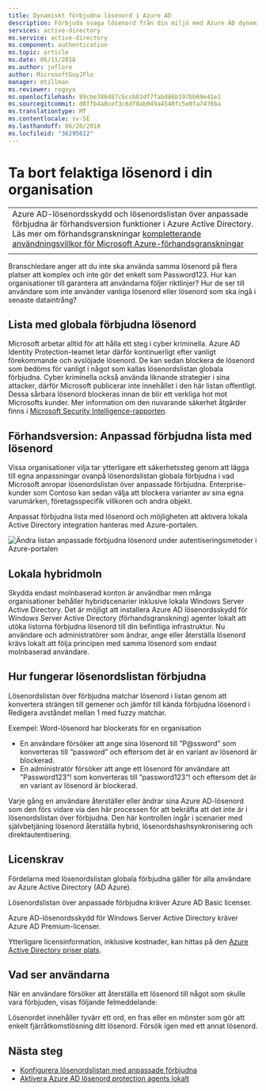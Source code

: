 ```yaml
---
title: Dynamiskt förbjudna lösenord i Azure AD
description: Förbjuda svaga lösenord från din miljö med Azure AD dynamiskt förbjudna-lösenord
services: active-directory
ms.service: active-directory
ms.component: authentication
ms.topic: article
ms.date: 06/11/2018
ms.author: joflore
author: MicrosoftGuyJFlo
manager: mtillman
ms.reviewer: rogoya
ms.openlocfilehash: 89cbe386d87c6ccb81df7fabd86b197bb69e41e1
ms.sourcegitcommit: d8ffb4a8cef3c6df8ab049a4540fc5e0fa7476ba
ms.translationtype: MT
ms.contentlocale: sv-SE
ms.lasthandoff: 06/20/2018
ms.locfileid: "36295612"
---
```

# <a name="eliminate-bad-passwords-in-your-organization"></a>Ta bort felaktiga lösenord i din organisation

|     |
| --- |
| Azure AD-lösenordsskydd och lösenordslistan över anpassade förbjudna är förhandsversion funktioner i Azure Active Directory. Läs mer om förhandsgranskningar [kompletterande användningsvillkor för Microsoft Azure-förhandsgranskningar](https://azure.microsoft.com/support/legal/preview-supplemental-terms/)|
|     |

Branschledare anger att du inte ska använda samma lösenord på flera platser att komplex och inte gör det enkelt som Password123. Hur kan organisationer till garantera att användarna följer riktlinjer? Hur de ser till användare som inte använder vanliga lösenord eller lösenord som ska ingå i senaste dataintrång?

## <a name="global-banned-password-list"></a>Lista med globala förbjudna lösenord

Microsoft arbetar alltid för att hålla ett steg i cyber kriminella. Azure AD Identity Protection-teamet letar därför kontinuerligt efter vanligt förekommande och avslöjade lösenord. De kan sedan blockera de lösenord som bedöms för vanligt i något som kallas lösenordslistan globala förbjudna. Cyber kriminella också använda liknande strategier i sina attacker, därför Microsoft publicerar inte innehållet i den här listan offentligt. Dessa sårbara lösenord blockeras innan de blir ett verkliga hot mot Microsofts kunder. Mer information om den nuvarande säkerhet åtgärder finns i [Microsoft Security Intelligence-rapporten](https://www.microsoft.com/security/intelligence-report).

## <a name="preview-custom-banned-password-list"></a>Förhandsversion: Anpassad förbjudna lista med lösenord

Vissa organisationer vilja tar ytterligare ett säkerhetssteg genom att lägga till egna anpassningar ovanpå lösenordslistan globala förbjudna i vad Microsoft anropar lösenordslistan över anpassade förbjudna. Enterprise-kunder som Contoso kan sedan välja att blockera varianter av sina egna varumärken, företagsspecifik villkoren och andra objekt.

Anpassat förbjudna lista med lösenord och möjligheten att aktivera lokala Active Directory integration hanteras med Azure-portalen.

![Ändra listan anpassade förbjudna lösenord under autentiseringsmetoder i Azure-portalen](./media/concept-password-ban-bad/authentication-methods-password-protection.png)

## <a name="on-premises-hybrid-scenarios"></a>Lokala hybridmoln

Skydda endast molnbaserad konton är användbar men många organisationer behåller hybridscenarier inklusive lokala Windows Server Active Directory. Det är möjligt att installera Azure AD lösenordsskydd för Windows Server Active Directory (förhandsgranskning) agenter lokalt att utöka listorna förbjudna lösenord till din befintliga infrastruktur. Nu användare och administratörer som ändrar, ange eller återställa lösenord krävs lokalt att följa principen med samma lösenord som endast molnbaserad användare.

## <a name="how-does-the-banned-password-list-work"></a>Hur fungerar lösenordslistan förbjudna

Lösenordslistan över förbjudna matchar lösenord i listan genom att konvertera strängen till gemener och jämför till kända förbjudna lösenord i Redigera avståndet mellan 1 med fuzzy matchar.

Exempel: Word-lösenord har blockerats för en organisation
   - En användare försöker att ange sina lösenord till ”P@ssword” som konverteras till ”password” och eftersom det är en variant av lösenord är blockerad.
   - En administratör försöker att ange ett lösenord för användare att ”Password123”! som konverteras till ”password123”! och eftersom det är en variant av lösenord är blockerad.

Varje gång en användare återställer eller ändrar sina Azure AD-lösenord som den förs vidare via den här processen för att bekräfta att det inte är i lösenordslistan över förbjudna. Den här kontrollen ingår i scenarier med självbetjäning lösenord återställa hybrid, lösenordshashsynkronisering och direktautentisering.

## <a name="license-requirements"></a>Licenskrav

Fördelarna med lösenordslistan globala förbjudna gäller för alla användare av Azure Active Directory (AD Azure).

Lösenordslistan över anpassade förbjudna kräver Azure AD Basic licenser.

Azure AD-lösenordsskydd för Windows Server Active Directory kräver Azure AD Premium-licenser. 

Ytterligare licensinformation, inklusive kostnader, kan hittas på den [Azure Active Directory priser plats](https://azure.microsoft.com/pricing/details/active-directory/).

## <a name="what-do-users-see"></a>Vad ser användarna

När en användare försöker att återställa ett lösenord till något som skulle vara förbjuden, visas följande felmeddelande:

Lösenordet innehåller tyvärr ett ord, en fras eller en mönster som gör att enkelt fjärråtkomstlösning ditt lösenord. Försök igen med ett annat lösenord.

## <a name="next-steps"></a>Nästa steg

* [Konfigurera lösenordslistan med anpassade förbjudna](howto-password-ban-bad.md)
* [Aktivera Azure AD lösenord protection agents lokalt](howto-password-ban-bad-on-premises.md)
